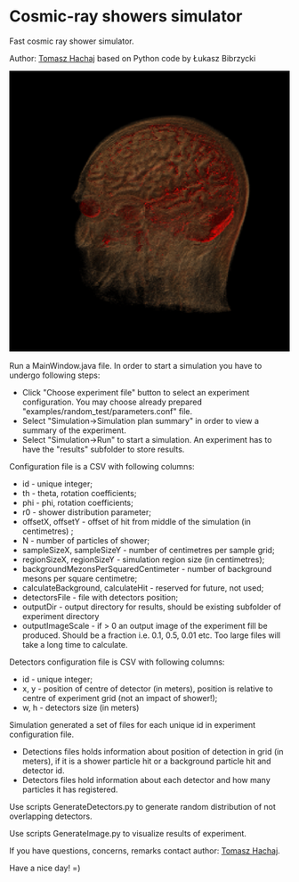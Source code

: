 # Cosmic-ray showers simulator

Fast cosmic ray shower simulator.

Author: [Tomasz Hachaj](https://sppr.up.krakow.pl/hachaj/) based on Python code by Łukasz Bibrzycki 

![This is a alt text.](intro.png "Shower image")

Run a MainWindow.java file. In order to start a simulation you have to undergo following steps:
- Click "Choose experiment file" button to select an experiment configuration. You may choose already prepared "examples/random_test/parameters.conf" file.
- Select "Simulation->Simulation plan summary" in order to view a summary of the experiment.
- Select "Simulation->Run" to start a simulation. An experiment has to have the "results" subfolder to store results.

Configuration file is a CSV with following columns:
- id - unique integer;
- th - theta, rotation coefficients;
- phi - phi, rotation coefficients; 
- r0 - shower distribution parameter;  
- offsetX, offsetY - offset of hit from middle of the simulation (in centimetres) ;
- N - number of particles of shower; 
- sampleSizeX, sampleSizeY - number of centimetres per sample grid;
- regionSizeX, regionSizeY - simulation region size (in centimetres);
- backgroundMezonsPerSquaredCentimeter - number of background mesons per square centimetre;
- calculateBackground, calculateHit - reserved for future, not used;
- detectorsFile - file with detectors position;
- outputDir - output directory for results, should be existing subfolder of experiment directory
- outputImageScale - if > 0 an output image of the experiment fill be produced. Should be a fraction i.e. 0.1, 0.5, 0.01 etc. Too large files will take a long time to calculate.

Detectors configuration file is CSV with following columns:
- id - unique integer;
- x, y - position of centre of detector (in meters), position is relative to centre of experiment grid (not an impact of shower!);
- w, h - detectors size (in meters)

Simulation generated a set of files for each unique id in experiment configuration file.
- Detections files holds information about position of detection in grid (in meters), if it is a shower particle hit or a background particle hit and detector id.
- Detectors files hold information about each detector and how many particles it has registered.

Use scripts GenerateDetectors.py to generate random distribution of not overlapping detectors.

Use scripts GenerateImage.py to visualize results of experiment.

If you have questions, concerns, remarks contact author: [Tomasz Hachaj](https://sppr.up.krakow.pl/hachaj/).

Have a nice day! =)
